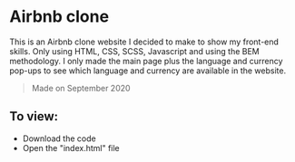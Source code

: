 # Airbnb clone

This is an Airbnb clone website I decided to make to show my front-end skills. Only using HTML, CSS, SCSS, Javascript and using the BEM methodology.
I only made the main page plus the language and currency pop-ups to see which language and currency are available in the website.

> Made on September 2020

## To view:
* Download the code
* Open the "index.html" file
